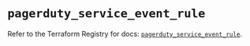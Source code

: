 # `pagerduty_service_event_rule`

Refer to the Terraform Registry for docs: [`pagerduty_service_event_rule`](https://registry.terraform.io/providers/pagerduty/pagerduty/3.11.3/docs/resources/service_event_rule).
